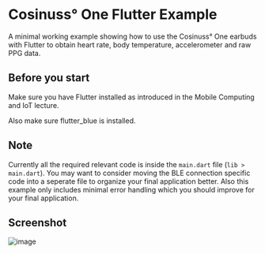 # Cosinuss° One Flutter Example

A minimal working example showing how to use the Cosinuss° One earbuds with Flutter to obtain heart rate, body temperature, accelerometer and raw PPG data.


## Before you start
Make sure you have Flutter installed as introduced in the Mobile Computing and IoT lecture.

Also make sure flutter_blue is installed.

## Note
Currently all the required relevant code is inside the `main.dart` file (`lib > main.dart`). You may want to consider moving the BLE connection specific code into a seperate file to organize your final application better. Also this example only includes minimal error handling which you should improve for your final application.

## Screenshot

![image](https://user-images.githubusercontent.com/11386075/147940533-fecc8ced-b416-4903-875c-44a6c1019f50.png)
